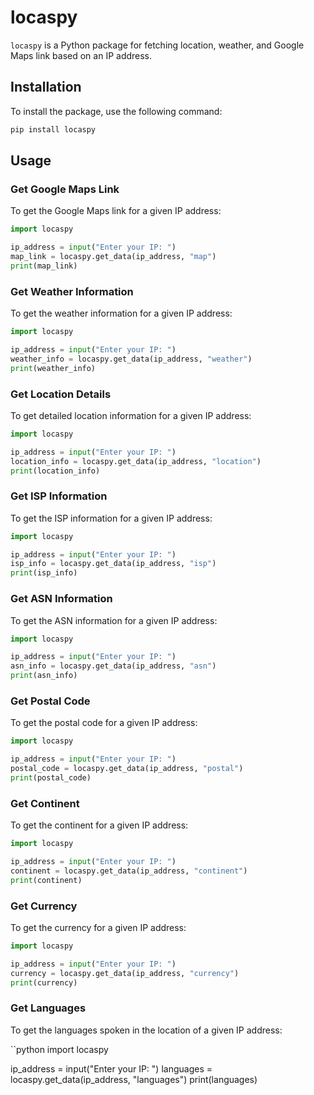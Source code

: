 # locaspy

`locaspy` is a Python package for fetching location, weather, and Google Maps link based on an IP address.

## Installation

To install the package, use the following command:

```bash
pip install locaspy
```

## Usage

### Get Google Maps Link

To get the Google Maps link for a given IP address:

```python
import locaspy

ip_address = input("Enter your IP: ")
map_link = locaspy.get_data(ip_address, "map")
print(map_link)
```

### Get Weather Information

To get the weather information for a given IP address:

```python
import locaspy

ip_address = input("Enter your IP: ")
weather_info = locaspy.get_data(ip_address, "weather")
print(weather_info)
```

### Get Location Details

To get detailed location information for a given IP address:

```python
import locaspy

ip_address = input("Enter your IP: ")
location_info = locaspy.get_data(ip_address, "location")
print(location_info)
```

### Get ISP Information

To get the ISP information for a given IP address:

```python
import locaspy

ip_address = input("Enter your IP: ")
isp_info = locaspy.get_data(ip_address, "isp")
print(isp_info)
```

### Get ASN Information

To get the ASN information for a given IP address:

```python
import locaspy

ip_address = input("Enter your IP: ")
asn_info = locaspy.get_data(ip_address, "asn")
print(asn_info)
```

### Get Postal Code

To get the postal code for a given IP address:

```python
import locaspy

ip_address = input("Enter your IP: ")
postal_code = locaspy.get_data(ip_address, "postal")
print(postal_code)
```

### Get Continent

To get the continent for a given IP address:

```python
import locaspy

ip_address = input("Enter your IP: ")
continent = locaspy.get_data(ip_address, "continent")
print(continent)
```

### Get Currency

To get the currency for a given IP address:

```python
import locaspy

ip_address = input("Enter your IP: ")
currency = locaspy.get_data(ip_address, "currency")
print(currency)
```

### Get Languages

To get the languages spoken in the location of a given IP address:

``python
import locaspy

ip_address = input("Enter your IP: ")
languages = locaspy.get_data(ip_address, "languages")
print(languages)
```
